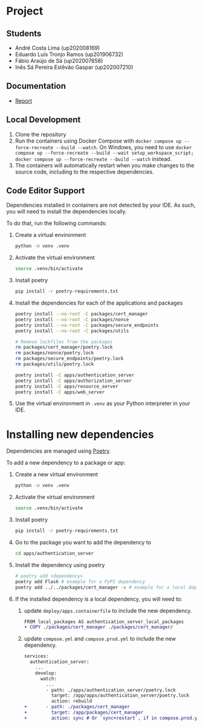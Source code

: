# Project

## Students

- André Costa Lima (up202008169)
- Eduardo Luís Tronjo Ramos (up201906732)
- Fábio Araújo de Sá (up202007658)
- Inês Sá Pereira Estêvão Gaspar (up202007210)

## Documentation

- [Report](./docs/report.pdf)

## Local Development

1. Clone the repository
2. Run the containers using Docker Compose with `docker compose up --force-recreate --build --watch`. On Windows, you need to use `docker compose up --force-recreate --build --wait setup_workspace_script; docker compose up --force-recreate --build --watch` instead.
3. The containers will automatically restart when you make changes to the source code, including to the respective dependencies.

## Code Editor Support

Dependencies installed in containers are not detected by your IDE.
As such, you will need to install the dependencies locally.

To do that, run the following commands:

1. Create a virtual environment

   ```bash
   python -m venv .venv
   ```

2. Activate the virtual environment

   ```bash
   source .venv/bin/activate
   ```

3. Install poetry

   ```bash
   pip install -r poetry-requirements.txt
   ```

4. Install the dependencies for each of the applications and packages

   ```bash
   poetry install --no-root -C packages/cert_manager
   poetry install --no-root -C packages/nonce
   poetry install --no-root -C packages/secure_endpoints
   poetry install --no-root -C packages/utils
   
   # Remove lockfiles from the packages
   rm packages/cert_manager/poetry.lock
   rm packages/nonce/poetry.lock
   rm packages/secure_endpoints/poetry.lock
   rm packages/utils/poetry.lock

   poetry install -C apps/authentication_server
   poetry install -C apps/authorization_server
   poetry install -C apps/resource_server
   poetry install -C apps/web_server
   ```

5. Use the virtual environment in `.venv` as your Python interpreter in your IDE.

# Installing new dependencies

Dependencies are managed using [Poetry](https://python-poetry.org/).

To add a new dependency to a package or app:

1. Create a new virtual environment
   
   ```bash
   python -m venv .venv
   ```

2. Activate the virtual environment
   
   ```bash
   source .venv/bin/activate
   ```

3. Install poetry

   ```bash
   pip install -r poetry-requirements.txt
   ```

4. Go to the package you want to add the dependency to

   ```bash
   cd apps/authentication_server
   ```

5. Install the dependency using poetry

   ```bash
   # poetry add <dependency>
   poetry add Flask # example for a PyPI dependency
   poetry add ../../packages/cert_manager -e # example for a local dependency
   ```

6. If the installed dependency is a local dependency, you will need to:
   
   1. update `deploy/apps.containerfile` to include the new dependency.

      ```diff
      FROM local_packages AS authentication_server_local_packages
      + COPY ./packages/cert_manager ./packages/cert_manager/
      ```

   2. update `compose.yml` and `compose.prod.yml` to include the new dependency.

      ```diff
      services:
        authentication_server:
          ...
          develop:
            watch:
              ...  
              - path: ./apps/authentication_server/poetry.lock
                target: /app/apps/authentication_server/poetry.lock
                action: rebuild
      +       - path: ./packages/cert_manager
      +         target: /app/packages/cert_manager
      +         action: sync # Or `sync+restart`, if in compose.prod.yml
      ```
